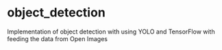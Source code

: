 # object_detection
Implementation of object detection with using YOLO and TensorFlow with feeding the data from Open Images
